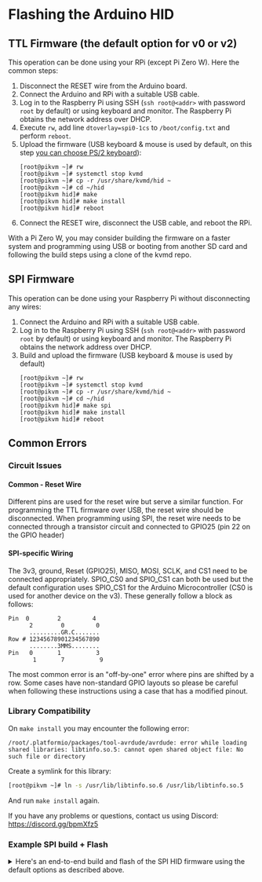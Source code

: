 # Flashing the Arduino HID

## TTL Firmware (the default option for v0 or v2)
This operation can be done using your RPi (except Pi Zero W). Here the common steps:

 1. Disconnect the RESET wire from the Arduino board.
 1. Connect the Arduino and RPi with a suitable USB cable.
 1. Log in to the Raspberry Pi using SSH (`ssh root@<addr>` with password `root` by default) or using keyboard and monitor. The Raspberry Pi obtains the network address over DHCP.
 1. Execute `rw`, add line `dtoverlay=spi0-1cs` to `/boot/config.txt` and perform `reboot`.
 1. Upload the firmware (USB keyboard & mouse is used by default, on this step [you can choose PS/2 keyboard](arduino_hid.md#ps2-keyboard)):
    ```shell
    [root@pikvm ~]# rw
    [root@pikvm ~]# systemctl stop kvmd
    [root@pikvm ~]# cp -r /usr/share/kvmd/hid ~
    [root@pikvm ~]# cd ~/hid
    [root@pikvm hid]# make
    [root@pikvm hid]# make install
    [root@pikvm hid]# reboot
    ```
 1. Connect the RESET wire, disconnect the USB cable, and reboot the RPi.

With a Pi Zero W, you may consider building the firmware on a faster system and programming using USB or booting from another SD card and following the build steps using a clone of the kvmd repo.

## SPI Firmware
This operation can be done using your Raspberry Pi without disconnecting any wires:

 1. Connect the Arduino and RPi with a suitable USB cable.
 1. Log in to the Raspberry Pi using SSH (`ssh root@<addr>` with password `root` by default) or using keyboard and monitor. The Raspberry Pi obtains the network address over DHCP.
 1. Build and upload the firmware (USB keyboard & mouse is used by default)
    ```shell
    [root@pikvm ~]# rw
    [root@pikvm ~]# systemctl stop kvmd
    [root@pikvm ~]# cp -r /usr/share/kvmd/hid ~
    [root@pikvm ~]# cd ~/hid
    [root@pikvm hid]# make spi
    [root@pikvm hid]# make install
    [root@pikvm hid]# reboot
    ```
## Common Errors

### Circuit Issues
#### Common - Reset Wire
Different pins are used for the reset wire but serve a similar function. For programming the TTL firmware over USB, the reset wire should be disconnected. When programming using SPI, the reset wire needs to be connected through a transistor circuit and connected to GPIO25 (pin 22 on the GPIO header)

#### SPI-specific Wiring
The 3v3, ground, Reset (GPIO25), MISO, MOSI, SCLK, and CS1 need to be connected appropriately. SPIO_CS0 and SPIO_CS1 can both be used but the default configuration uses SPIO_CS1 for the Arduino Microcontroller (CS0 is used for another device on the v3). These generally follow a block as follows:
```
Pin  0        2         4
      2        0         0
      .........GR.C.......
Row # 12345678901234567890
      ........3MMS........
Pin   0       1          3
       1       7          9
```

The most common error is an "off-by-one" error where pins are shifted by a row. Some cases have non-standard GPIO layouts so please be careful when following these instructions using a case that has a modified pinout.

### Library Compatibility
On `make install` you may encounter the following error:
```
/root/.platformio/packages/tool-avrdude/avrdude: error while loading shared libraries: libtinfo.so.5: cannot open shared object file: No such file or directory
```
Create a symlink for this library:
```bash
[root@pikvm ~]# ln -s /usr/lib/libtinfo.so.6 /usr/lib/libtinfo.so.5
```
And run `make install` again.

If you have any problems or questions, contact us using Discord: https://discord.gg/bpmXfz5

### Example SPI build + Flash
<details>
 <summary>Here's an end-to-end build and flash of the SPI HID firmware using the default options as described above.</summary>

```bash
[root@pikvm ~]# rw
[root@pikvm ~]# systemctl stop kvmd
[root@pikvm ~]# cp -r /usr/share/kvmd/hid ~
[root@pikvm ~]# cd ~/hid
[root@pikvm hid]# make spi
make _build E=spi
make[1]: Entering directory '/root/hid'
rm -f .current
platformio run --environment spi
************************************************************************************************************************************
If you like PlatformIO, please:
- follow us on Twitter to stay up-to-date on the latest project news > https://twitter.com/PlatformIO_Org
- star it on GitHub > https://github.com/platformio/platformio
- try PlatformIO IDE for embedded development > https://platformio.org/platformio-ide
************************************************************************************************************************************

Processing spi (platform: atmelavr; board: micro; framework: arduino)
------------------------------------------------------------------------------------------------------------------------------------
Platform Manager: Installing atmelavr
Unpacking  [####################################]  100%
Platform Manager: atmelavr @ 3.1.0 has been installed!
The platform 'atmelavr' has been successfully installed!
The rest of the packages will be installed later depending on your build environment.
Tool Manager: Installing platformio/toolchain-atmelavr @ ~1.50400.0
Downloading  [####################################]  100%
Unpacking  [####################################]  100%
Tool Manager: toolchain-atmelavr @ 1.50400.190710 has been installed!
Tool Manager: Installing platformio/framework-arduino-avr @ ~5.1.0
Downloading  [####################################]  100%
Unpacking  [####################################]  100%
Tool Manager: framework-arduino-avr @ 5.1.0 has been installed!
Tool Manager: Installing platformio/tool-avrdude @ *
Tool Manager: tool-avrdude @ 1.60300.200527 has been installed!
Tool Manager: Installing platformio/tool-scons @ ~4.40001.0
Unpacking  [####################################]  100%
Tool Manager: tool-scons @ 4.40001.0 has been installed!
Verbose mode can be enabled via `-v, --verbose` option
patch([], [])
patch([], [])
CONFIGURATION: https://docs.platformio.org/page/boards/atmelavr/micro.html
PLATFORM: Atmel AVR (3.1.0) > Arduino Micro
HARDWARE: ATMEGA32U4 16MHz, 2.50KB RAM, 28KB Flash
DEBUG: Current (simavr) On-board (simavr)
PACKAGES:
 - framework-arduino-avr 5.1.0
 - tool-avrdude 1.60300.200527 (6.3.0)
 - toolchain-atmelavr 1.50400.190710 (5.4.0)
LDF: Library Dependency Finder -> http://bit.ly/configure-pio-ldf
LDF Modes: Finder ~ chain, Compatibility ~ soft
Library Manager: Installing HID-Project @ 2.6.1
Library Manager: HID-Project @ 2.6.1 has been installed!
Library Manager: Installing git+https://github.com/Harvie/ps2dev#v0.0.3
git version 2.30.0
Cloning into '/root/hid/.platformio/.cache/tmp/pkg-installing-84arveu0'...
Note: switching to 'a043002178450772d72a58b0c42752a506fd4dea'.

You are in 'detached HEAD' state. You can look around, make experimental
changes and commit them, and you can discard any commits you make in this
state without impacting any branches by switching back to a branch.

If you want to create a new branch to retain commits you create, you may
do so (now or later) by using -c with the switch command. Example:

  git switch -c <new-branch-name>

Or undo this operation with:

  git switch -

Turn off this advice by setting config variable advice.detachedHead to false

Library Manager: ps2dev @ 0.0.3+sha.a043002 has been installed!
Library Manager: Installing digitalWriteFast @ 1.0.0
Library Manager: digitalWriteFast @ 1.0.0 has been installed!
Found 8 compatible libraries
Scanning dependencies...
Dependency Graph
|-- <HID-Project> 2.6.1
|   |-- <HID> 1.0
|-- <ps2dev> 0.0.3+sha.a043002
|-- <digitalWriteFast> 1.0.0
|-- <SPI> 1.0
Building in release mode
patch -p1 -d /root/hid/.platformio/packages/framework-arduino-avr < patches/no-main.patch
patching file cores/arduino/main.cpp
<lambda>([], [])
patch -p1 -d /root/hid/.platformio/packages/framework-arduino-avr < patches/optional-usb-serial.patch
patching file cores/arduino/PluggableUSB.cpp
patching file cores/arduino/USBCore.cpp
<lambda>([], [])
patch -p1 -d /root/hid/.platformio/packages/framework-arduino-avr < patches/get-plugged-endpoint.patch
patching file cores/arduino/PluggableUSB.h
<lambda>([], [])
patch -p1 -d /root/hid/.pio/libdeps/spi/HID-Project < patches/shut-up.patch
patching file src/KeyboardLayouts/ImprovedKeylayouts.h
<lambda>([], [])
patch -p1 -d /root/hid/.pio/libdeps/spi/HID-Project < patches/no-hid-singletones.patch
patching file src/SingleReport/BootKeyboard.cpp
patching file src/SingleReport/BootKeyboard.h
patching file src/SingleReport/BootMouse.cpp
patching file src/SingleReport/BootMouse.h
patching file src/SingleReport/SingleAbsoluteMouse.cpp
patching file src/SingleReport/SingleAbsoluteMouse.h
<lambda>([], [])
patch -p1 -d /root/hid/.pio/libdeps/spi/HID-Project < patches/absmouse-win-fix.patch
patching file src/SingleReport/SingleAbsoluteMouse.cpp
<lambda>([], [])
Compiling .pio/build/spi/src/main.cpp.o
Compiling .pio/build/spi/src/spi.cpp.o
Compiling .pio/build/spi/lib2d3/HID/HID.cpp.o
Compiling .pio/build/spi/libd81/HID-Project/MultiReport/AbsoluteMouse.cpp.o
Compiling .pio/build/spi/libd81/HID-Project/MultiReport/Consumer.cpp.o
Archiving .pio/build/spi/lib2d3/libHID.a
Indexing .pio/build/spi/lib2d3/libHID.a
Compiling .pio/build/spi/libd81/HID-Project/MultiReport/Gamepad.cpp.o
Compiling .pio/build/spi/libd81/HID-Project/MultiReport/ImprovedKeyboard.cpp.o
Compiling .pio/build/spi/libd81/HID-Project/MultiReport/ImprovedMouse.cpp.o
Compiling .pio/build/spi/libd81/HID-Project/MultiReport/NKROKeyboard.cpp.o
Compiling .pio/build/spi/libd81/HID-Project/MultiReport/SurfaceDial.cpp.o
Compiling .pio/build/spi/libd81/HID-Project/MultiReport/System.cpp.o
Compiling .pio/build/spi/libd81/HID-Project/SingleReport/BootKeyboard.cpp.o
Compiling .pio/build/spi/libd81/HID-Project/SingleReport/BootMouse.cpp.o
Compiling .pio/build/spi/libd81/HID-Project/SingleReport/RawHID.cpp.o
Compiling .pio/build/spi/libd81/HID-Project/SingleReport/SingleAbsoluteMouse.cpp.o
Compiling .pio/build/spi/libd81/HID-Project/SingleReport/SingleConsumer.cpp.o
Compiling .pio/build/spi/libd81/HID-Project/SingleReport/SingleGamepad.cpp.o
Compiling .pio/build/spi/libd81/HID-Project/SingleReport/SingleNKROKeyboard.cpp.o
Compiling .pio/build/spi/libd81/HID-Project/SingleReport/SingleSystem.cpp.o
Compiling .pio/build/spi/libd81/HID-Project/port/samd.cpp.o
Compiling .pio/build/spi/libeaf/ps2dev/ps2dev.cpp.o
Archiving .pio/build/spi/lib822/libdigitalWriteFast.a
Indexing .pio/build/spi/lib822/libdigitalWriteFast.a
Compiling .pio/build/spi/lib519/SPI/SPI.cpp.o
.pio/libdeps/spi/ps2dev/src/ps2dev.cpp: In member function 'int PS2dev::keyboard_reply(unsigned char, unsigned char*)':
.pio/libdeps/spi/ps2dev/src/ps2dev.cpp:243:17: warning: variable 'enabled' set but not used [-Wunused-but-set-variable]
   unsigned char enabled;
                 ^
Archiving .pio/build/spi/libd81/libHID-Project.a
Archiving .pio/build/spi/libFrameworkArduinoVariant.a
Indexing .pio/build/spi/libFrameworkArduinoVariant.a
Indexing .pio/build/spi/libd81/libHID-Project.a
Compiling .pio/build/spi/FrameworkArduino/CDC.cpp.o
Archiving .pio/build/spi/lib519/libSPI.a
Archiving .pio/build/spi/libeaf/libps2dev.a
Indexing .pio/build/spi/lib519/libSPI.a
Indexing .pio/build/spi/libeaf/libps2dev.a
Compiling .pio/build/spi/FrameworkArduino/HardwareSerial.cpp.o
Compiling .pio/build/spi/FrameworkArduino/HardwareSerial0.cpp.o
Compiling .pio/build/spi/FrameworkArduino/HardwareSerial1.cpp.o
Compiling .pio/build/spi/FrameworkArduino/HardwareSerial2.cpp.o
Compiling .pio/build/spi/FrameworkArduino/HardwareSerial3.cpp.o
Compiling .pio/build/spi/FrameworkArduino/IPAddress.cpp.o
Compiling .pio/build/spi/FrameworkArduino/PluggableUSB.cpp.o
Compiling .pio/build/spi/FrameworkArduino/Print.cpp.o
Compiling .pio/build/spi/FrameworkArduino/Stream.cpp.o
Compiling .pio/build/spi/FrameworkArduino/Tone.cpp.o
Compiling .pio/build/spi/FrameworkArduino/USBCore.cpp.o
Compiling .pio/build/spi/FrameworkArduino/WInterrupts.c.o
Compiling .pio/build/spi/FrameworkArduino/WMath.cpp.o
.platformio/packages/framework-arduino-avr/cores/arduino/USBCore.cpp: In function 'bool ClassInterfaceRequest(USBSetup&)':
.platformio/packages/framework-arduino-avr/cores/arduino/USBCore.cpp:378:5: warning: unused variable 'i' [-Wunused-variable]
  u8 i = setup.wIndex;
     ^
Compiling .pio/build/spi/FrameworkArduino/WString.cpp.o
Compiling .pio/build/spi/FrameworkArduino/abi.cpp.o
Compiling .pio/build/spi/FrameworkArduino/hooks.c.o
Compiling .pio/build/spi/FrameworkArduino/main.cpp.o
Compiling .pio/build/spi/FrameworkArduino/new.cpp.o
Compiling .pio/build/spi/FrameworkArduino/wiring.c.o
Compiling .pio/build/spi/FrameworkArduino/wiring_analog.c.o
Compiling .pio/build/spi/FrameworkArduino/wiring_digital.c.o
Compiling .pio/build/spi/FrameworkArduino/wiring_pulse.S.o
Compiling .pio/build/spi/FrameworkArduino/wiring_pulse.c.o
Compiling .pio/build/spi/FrameworkArduino/wiring_shift.c.o
Archiving .pio/build/spi/libFrameworkArduino.a
Indexing .pio/build/spi/libFrameworkArduino.a
Linking .pio/build/spi/firmware.elf
Building .pio/build/spi/firmware.hex
Checking size .pio/build/spi/firmware.elf
Advanced Memory Usage is available via "PlatformIO Home > Project Inspect"
RAM:   [=         ]   9.9% (used 253 bytes from 2560 bytes)
Flash: [===       ]  34.7% (used 9952 bytes from 28672 bytes)
=================================================== [SUCCESS] Took 56.86 seconds ===================================================

Environment    Status    Duration
-------------  --------  ------------
spi            SUCCESS   00:00:56.861
=================================================== 1 succeeded in 00:00:56.861 ===================================================

************************************************************************************************************************************
There is a new version 5.1.0 of PlatformIO available.
Please upgrade it via `platformio upgrade` or `pip install -U platformio` command.
Changes: https://docs.platformio.org/en/latest/history.html
************************************************************************************************************************************

echo -n spi > .current
make[1]: Leaving directory '/root/hid'
[root@pikvm hid]# make install
platformio run --environment spi --target upload
Processing spi (platform: atmelavr; board: micro; framework: arduino)
------------------------------------------------------------------------------------------------------------------------------------
Verbose mode can be enabled via `-v, --verbose` option
CONFIGURATION: https://docs.platformio.org/page/boards/atmelavr/micro.html
PLATFORM: Atmel AVR (3.1.0) > Arduino Micro
HARDWARE: ATMEGA32U4 16MHz, 2.50KB RAM, 28KB Flash
DEBUG: Current (simavr) On-board (simavr)
PACKAGES:
 - framework-arduino-avr 5.1.0
 - tool-avrdude 1.60300.200527 (6.3.0)
 - toolchain-atmelavr 1.50400.190710 (5.4.0)
LDF: Library Dependency Finder -> http://bit.ly/configure-pio-ldf
LDF Modes: Finder ~ chain, Compatibility ~ soft
Found 8 compatible libraries
Scanning dependencies...
Dependency Graph
|-- <HID-Project> 2.6.1
|   |-- <HID> 1.0
|-- <ps2dev> 0.0.3+sha.a043002
|-- <digitalWriteFast> 1.0.0
|-- <SPI> 1.0
Building in release mode
Checking size .pio/build/spi/firmware.elf
Advanced Memory Usage is available via "PlatformIO Home > Project Inspect"
RAM:   [=         ]   9.9% (used 253 bytes from 2560 bytes)
Flash: [===       ]  34.7% (used 9952 bytes from 28672 bytes)
Configuring upload protocol...
AVAILABLE: custom
CURRENT: upload_protocol = custom
Uploading .pio/build/spi/firmware.hex

avrdude: AVR device initialized and ready to accept instructions

Reading | ################################################## | 100% 0.00s

avrdude: Device signature = 0x1e9587 (probably m32u4)
avrdude: NOTE: "flash" memory has been specified, an erase cycle will be performed
         To disable this feature, specify the -D option.
avrdude: erasing chip
avrdude: reading input file ".pio/build/spi/firmware.hex"
avrdude: writing flash (9952 bytes):

Writing | ################################################## | 100% 2.78s

avrdude: 9952 bytes of flash written
avrdude: verifying flash memory against .pio/build/spi/firmware.hex:
avrdude: load data flash data from input file .pio/build/spi/firmware.hex:
avrdude: input file .pio/build/spi/firmware.hex contains 9952 bytes
avrdude: reading on-chip flash data:

Reading | ################################################## | 100% 2.33s

avrdude: verifying ...
avrdude: 9952 bytes of flash verified

avrdude: safemode: Fuses OK (E:CB, H:D8, L:FF)

avrdude done.  Thank you.

=================================================== [SUCCESS] Took 7.54 seconds ===================================================

Environment    Status    Duration
-------------  --------  ------------
spi            SUCCESS   00:00:07.536
=================================================== 1 succeeded in 00:00:07.536 ===================================================
[root@pikvm hid]# reboot
```

</details>
